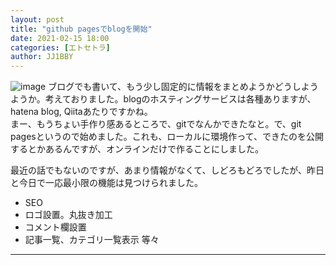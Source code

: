 ```yaml
---
layout: post
title: "github pagesでblogを開始"
date: 2021-02-15 18:00
categories: [エトセトラ]
author: JJ1BBY
---
```

![image](https://user-images.githubusercontent.com/79028771/107925172-6b032a80-6fb7-11eb-83f8-ed07ae60e709.png)
ブログでも書いて、もう少し固定的に情報をまとめようかどうしようようか。考えておりました。blogのホスティングサービスは各種ありますが、hatena blog, Qiitaあたりですかね。  
まー、もうちょい手作り感あるところで、gitでなんかできたなと。で、git pagesというので始めました。これも、ローカルに環境作って、できたのを公開するとかあるんですが、オンラインだけで作ることにしました。  
  
最近の話でもないのですが、あまり情報がなくて、しどろもどろでしたが、昨日と今日で一応最小限の機能は見つけられました。  
* SEO
* ロゴ設置。丸抜き加工
* コメント欄設置
* 記事一覧、カテゴリ一覧表示
等々  


---

   
<script src="https://utteranc.es/client.js"
        repo="JJ1BBY/JJ1BBY.github.io"
        issue-term="pathname"
        theme="github-light"
        crossorigin="anonymous"
        async>
</script>



